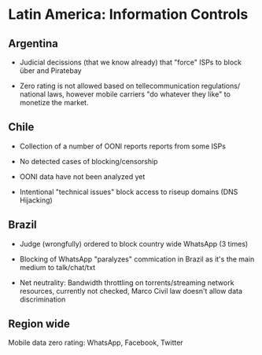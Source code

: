 # Latin America: Information Controls

## Argentina

* Judicial decissions (that we know already) that "force" ISPs to block über and Piratebay

* Zero rating is not allowed based on tellecommunication regulations/ national laws, however mobile carriers "do whatever they like" to monetize the market.

## Chile

* Collection of a number of OONI reports reports from some ISPs

* No detected cases of blocking/censorship

* OONI data have not been analyzed yet

* Intentional "technical issues" block access to riseup domains (DNS Hijacking)

## Brazil

* Judge (wrongfully) ordered to block country wide WhatsApp (3 times)

* Blocking of WhatsApp "paralyzes" commication in Brazil as it's the main medium to talk/chat/txt

* Net neutrality: Bandwidth throttling on torrents/streaming network resources, currently not checked, Marco Civil law doesn't allow data discrimination

## Region wide

Mobile data zero rating: WhatsApp, Facebook, Twitter